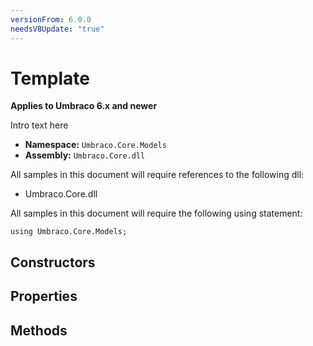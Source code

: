 ```yaml
---
versionFrom: 6.0.0
needsV8Update: "true"
---
```


# Template

**Applies to Umbraco 6.x and newer**

Intro text here

 * **Namespace:** `Umbraco.Core.Models`
 * **Assembly:** `Umbraco.Core.dll`

All samples in this document will require references to the following dll:

* Umbraco.Core.dll

All samples in this document will require the following using statement:
	
	using Umbraco.Core.Models;

## Constructors

## Properties

## Methods